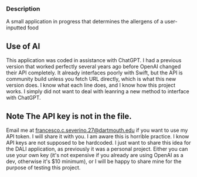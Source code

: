 ### Description 
A small application in progress that determines the allergens of a user-inputted food 

## Use of AI 
This application was coded in assistance with ChatGPT. I had a previous version that worked perfectly several years ago before OpenAI changed their API completely. It already interfaces poorly with Swift, but the API is community build unless you fetch URL directly, which is what this new version does. I know what each line does, and I know how this project works. I simply did not want to deal with leanring a new method to interface with ChatGPT. 

## Note The API key is not in the file. 
Email me at francesco.c.severino.27@dartmouth.edu if you want to use my API token. I will share it with you. I am aware this is horrible practice. I know API keys are not supposed to be hardcoded. I just want to share this idea for the DALI application, as previously it was a personal project. Either you can use your own key (it's not expensive if you already are using OpenAI as a dev, otherwise it's $10 minimum), or I will be happy to share mine for the purpose of testing this project.
